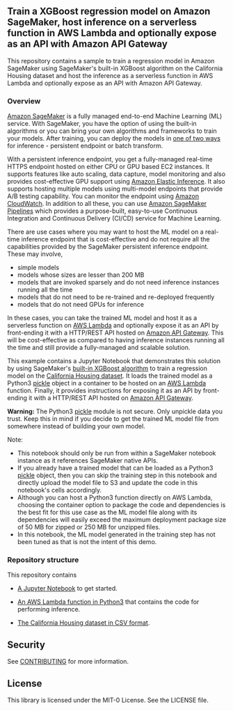## Train a XGBoost regression model on Amazon SageMaker, host inference on a serverless function in AWS Lambda and optionally expose as an API with Amazon API Gateway

This repository contains a sample to train a regression model in Amazon SageMaker using SageMaker's built-in XGBoost algorithm on the California Housing dataset and host the inference as a serverless function in AWS Lambda and optionally expose as an API with Amazon API Gateway.

### Overview

[Amazon SageMaker](https://aws.amazon.com/sagemaker/) is a fully managed end-to-end Machine Learning (ML) service. With SageMaker, you have the option of using the built-in algorithms or you can bring your own algorithms and frameworks to train your models.  After training, you can deploy the models in [one of two ways](https://docs.aws.amazon.com/sagemaker/latest/dg/deploy-model.html) for inference - persistent endpoint or batch transform.

With a persistent inference endpoint, you get a fully-managed real-time HTTPS endpoint hosted on either CPU or GPU based EC2 instances.  It supports features like auto scaling, data capture, model monitoring and also provides cost-effective GPU support using [Amazon Elastic Inference](https://docs.aws.amazon.com/sagemaker/latest/dg/ei.html).  It also supports hosting multiple models using multi-model endpoints that provide A/B testing capability.  You can monitor the endpoint using [Amazon CloudWatch](https://aws.amazon.com/cloudwatch/).  In addition to all these, you can use [Amazon SageMaker Pipelines](https://aws.amazon.com/sagemaker/pipelines/) which provides a purpose-built, easy-to-use Continuous Integration and Continuous Delivery (CI/CD) service for Machine Learning.

There are use cases where you may want to host the ML model on a real-time inference endpoint that is cost-effective and do not require all the capabilities provided by the SageMaker persistent inference endpoint.  These may involve,
* simple models
* models whose sizes are lesser than 200 MB
* models that are invoked sparsely and do not need inference instances running all the time
* models that do not need to be re-trained and re-deployed frequently
* models that do not need GPUs for inference

In these cases, you can take the trained ML model and host it as a serverless function on [AWS Lambda](https://aws.amazon.com/lambda/) and optionally expose it as an API by front-ending it with a HTTP/REST API hosted on [Amazon API Gateway](https://aws.amazon.com/api-gateway/).  This will be cost-effective as compared to having inference instances running all the time and still provide a fully-managed and scalable solution.

This example contains a Jupyter Notebook that demonstrates this solution by using SageMaker's [built-in XGBoost algorithm](https://docs.aws.amazon.com/sagemaker/latest/dg/xgboost.html) to train a regression model on the [California Housing dataset](https://www.dcc.fc.up.pt/~ltorgo/Regression/cal_housing.html).  It loads the trained model as a Python3 [pickle](https://docs.python.org/3/library/pickle.html) object in a container to be hosted on an [AWS Lambda](https://docs.aws.amazon.com/lambda/latest/dg/welcome.html) function.  Finally, it provides instructions for exposing it as an API by front-ending it with a HTTP/REST API hosted on [Amazon API Gateway](https://aws.amazon.com/api-gateway/).

**Warning:** The Python3 [pickle](https://docs.python.org/3/library/pickle.html) module is not secure.  Only unpickle data you trust.  Keep this in mind if you decide to get the trained ML model file from somewhere instead of building your own model.

Note:

* This notebook should only be run from within a SageMaker notebook instance as it references SageMaker native APIs.
* If you already have a trained model that can be loaded as a Python3 [pickle](https://docs.python.org/3/library/pickle.html) object, then you can skip the training step in this notebook and directly upload the model file to S3 and update the code in this notebook's cells accordingly.
* Although you can host a Python3 function directly on AWS Lambda, choosing the container option to package the code and dependencies is the best fit for this use case as the ML model file along with its dependencies will easily exceed the maximum deployment package size of 50 MB for zipped or 250 MB for unzipped files.
* In this notebook, the ML model generated in the training step has not been tuned as that is not the intent of this demo.

### Repository structure

This repository contains

* [A Jupyter Notebook](https://github.com/aws-samples/amazon-sagemaker-xgboost-regression-model-hosting-on-aws-lambda-and-amazon-api-gateway/blob/main/notebooks/sm_xgboost_ca_housing_lambda_model_hosting.ipynb) to get started.

* [An AWS Lambda function in Python3](https://github.com/aws-samples/amazon-sagemaker-xgboost-regression-model-hosting-on-aws-lambda-and-amazon-api-gateway/blob/main/notebooks/scripts/lambda_sm_xgboost_ca_housing_inference.py) that contains the code for performing inference.

* [The California Housing dataset in CSV format](https://github.com/aws-samples/amazon-sagemaker-xgboost-regression-model-hosting-on-aws-lambda-and-amazon-api-gateway/tree/main/notebooks/datasets).

## Security

See [CONTRIBUTING](CONTRIBUTING.md#security-issue-notifications) for more information.

## License

This library is licensed under the MIT-0 License. See the LICENSE file.

